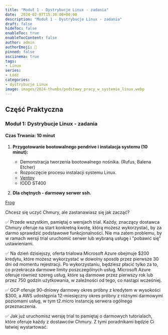 ```yaml
---
title: "Moduł 1 - Dystrybucje Linux - zadania"
date:  2024-02-07T15:30:00+00:00
description: "Moduł 1 - Dystrybucje Linux - zadania"
draft: false
hideToc: false
enableToc: true
enableTocContent: false
author: admin
authorEmoji: 🐧
pinned: false
asciinema: true
tags:
- Linux
series:
- Łódź
categories:
- dystrybucje Linux
image: images/2024-thumbs/podstawy_pracy_w_systemie_linux.webp
---
```

## Część Praktyczna
### Moduł 1: Dystrybucje Linux - zadania
#### Czas Trwania: 10 minut

1. **Przygotowanie bootowalnego pendrive i instalacja systemu (10 minut):**
   - Demonstracja tworzenia bootowalnego nośnika. (Rufus, Balena Etcher) 
   - Rozpoczęcie procesu instalacji systemu Linux.
   - [Ventoy](https://www.ventoy.net/)
   - IODD ST400


2. **Dla chętnych - darmowy serwer ssh.**

[Frog](https://frog.mikr.us/)

Chcesz się uczyć Chmury, ale zastanawiasz się jak zacząć?

✅ Przede wszystkim, pamiętaj o wersjach trial. Każdy, znaczący dostawca Chmury oferuje na start konkretną kwotę, którą możesz wykorzystać, by za darmo sprawdzić podstawowe funkcjonalności. Nie ma zatem problemu, by w ramach wersji trial uruchomić serwer lub wybraną usługę i "pobawić się" ustawieniami.

✅ Na dzień dzisiejszy, oferta trialowa Microsoft Azure obejmuje $200 kredytu, które możesz wykorzystać w dowolny sposób przez pierwsze 30 dni od momentu rejestracji. Po wykorzystaniu, będziesz płacić tylko za to, co przekracza darmowe limity poszczególnych usług. Microsoft Azure oferuje również szereg usług, które są darmowe przez pierwszy rok lub przez 750 godzin użytkowania, w zależności od tego, co nastąpi wcześniej.

✅ GCP oferuje 90-dniowy darmowy okres próbny z kredytem w wysokości $300, a AWS udostępnia 12-miesięczny okres próbny z różnymi darmowymi poziomami usług, w tym t2.micro instancję serwera ogólnego przeznaczenia.


✅ Jak już uruchomisz wersję trial to pamiętaj o darmowych tutorialach, które oferuje każdy z dostawców Chmury. Z tymi poradnikami będzie Ci łatwiej wystartować.